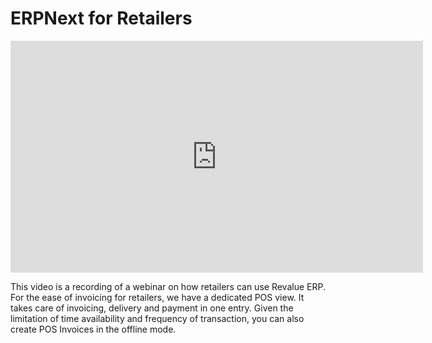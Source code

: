 # ERPNext for Retailers

<iframe width="660" height="371" src="https://www.youtube.com/embed/" frameborder="0" allowfullscreen></iframe>



This video is a recording of a webinar on how retailers can use Revalue ERP. For the ease of invoicing for retailers, we have a dedicated POS view. It takes care of invoicing, delivery and payment in one entry. Given the limitation of time availability and frequency of transaction, you can also create POS Invoices in the offline mode.